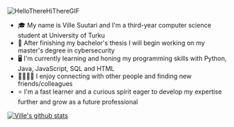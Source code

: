 ![HelloThereHiThereGIF](https://user-images.githubusercontent.com/124371017/216828403-cf3b559c-b9ad-41a1-ae13-4fc30507193f.gif)  






- 🎓  My name is Ville Suutari and I'm a third-year computer science student at University of Turku
- 🔐  After finishing my bachelor's thesis I will begin working on my master's degree in cybersecurity
- 🖥️  I'm currently learning and honing my programming skills with Python, Java, JavaScript, SQL and HTML
- 🫱🏼‍🫲🏼  I enjoy connecting with other people and finding new friends/colleagues 
- ⭐  I'm a fast learner and a curious spirit eager to develop my expertise further and grow as a future professional





[![Ville's github stats](https://github-readme-stats.vercel.app/api?username=villetopiassuutari&count_private=true&show_icons=true&theme=radical&hide_rank=false)](https://github.com/anuraghazra/github-readme-stats)

<!--
**villetopiassuutari/villetopiassuutari** is a ✨ _special_ ✨ repository because its `README.md` (this file) appears on your GitHub profile.

Here are some ideas to get you started:

- 🔭 I’m currently working on ...
- 🌱 I’m currently learning ...
- 👯 I’m looking to collaborate on ...
- 🤔 I’m looking for help with ...
- 💬 Ask me about ...
- 📫 How to reach me: ...
- 😄 Pronouns: ...
- ⚡ Fun fact: ...
-->
